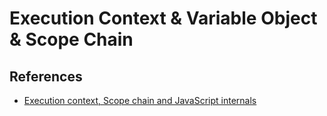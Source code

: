 # Execution Context &  Variable Object & Scope Chain




## References
* [Execution context, Scope chain and JavaScript internals](https://hackernoon.com/execution-context-in-javascript-319dd72e8e2c)
